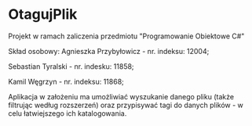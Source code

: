 # OtagujPlik
Projekt w ramach zaliczenia przedmiotu "Programowanie Obiektowe C#"

Skład osobowy:
Agnieszka Przybyłowicz - nr. indeksu: 12004;

Sebastian Tyralski - nr. indesku: 11858;

Kamil Węgrzyn - nr. indeksu: 11868;

Aplikacja w założeniu ma umożliwiać wyszukanie danego pliku (także filtrując według rozszerzeń) oraz przypisywać tagi do danych plików - w celu łatwiejszego ich katalogowania.
